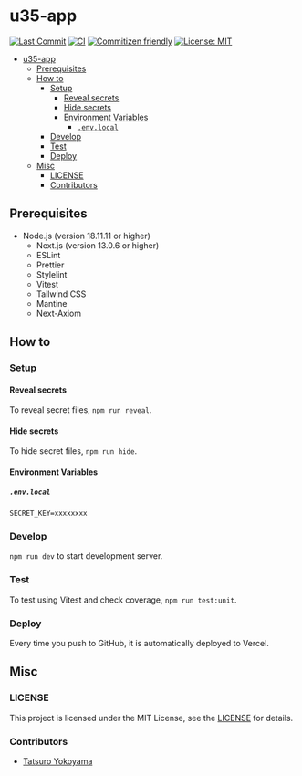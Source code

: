 # u35-app

[![Last Commit](https://img.shields.io/github/last-commit/yktt-nuane/next-tailwind-mantine)](https://github.com/yktt-nuane/next-tailwind-mantine/graphs/commit-activity)
[![CI](https://github.com/yktt-nuane/next-tailwind-mantine/actions/workflows/ci.yml/badge.svg)](https://github.com/yktt-nuane/next-tailwind-mantine/actions/workflows/ci.yml)
[![Commitizen friendly](https://img.shields.io/badge/commitizen-friendly-brightgreen.svg)](http://commitizen.github.io/cz-cli/)
[![License: MIT](https://img.shields.io/badge/License-MIT-blue.svg)](https://opensource.org/licenses/MIT)

- [u35-app](#u35-app)
  - [Prerequisites](#prerequisites)
  - [How to](#how-to)
    - [Setup](#setup)
      - [Reveal secrets](#reveal-secrets)
      - [Hide secrets](#hide-secrets)
      - [Environment Variables](#environment-variables)
        - [`.env.local`](#envlocal)
    - [Develop](#develop)
    - [Test](#test)
    - [Deploy](#deploy)
  - [Misc](#misc)
    - [LICENSE](#license)
    - [Contributors](#contributors)

## Prerequisites

- Node.js (version 18.11.11 or higher)
  - Next.js (version 13.0.6 or higher)
  - ESLint
  - Prettier
  - Stylelint
  - Vitest
  - Tailwind CSS
  - Mantine
  - Next-Axiom

## How to

### Setup

#### Reveal secrets

To reveal secret files, `npm run reveal`.

#### Hide secrets

To hide secret files, `npm run hide`.

#### Environment Variables

##### `.env.local`

```.env.local
SECRET_KEY=xxxxxxxx
```

### Develop

`npm run dev` to start development server.

### Test

To test using Vitest and check coverage, `npm run test:unit`.

### Deploy

Every time you push to GitHub, it is automatically deployed to Vercel.

## Misc

### LICENSE

This project is licensed under the MIT License, see the [LICENSE](./LICENSE) for details.

### Contributors

- [Tatsuro Yokoyama](https://github.com/yktt-nuane)
